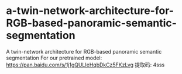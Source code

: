# a-twin-network-architecture-for-RGB-based-panoramic-semantic-segmentation
A twin-network architecture for RGB-based panoramic semantic segmentation 
For our pretrained model: https://pan.baidu.com/s/1j1gQULIeHqbDkCz5FKzLvg 提取码: 4sss 

